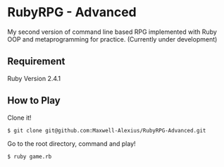 # RubyRPG - Advanced

My second version of command line based RPG implemented with Ruby OOP and metaprogramming for practice. (Currently under development)

## Requirement

Ruby Version 2.4.1

## How to Play

Clone it!

```
$ git clone git@github.com:Maxwell-Alexius/RubyRPG-Advanced.git
``` 

Go to the root directory, command and play!

```
$ ruby game.rb
```